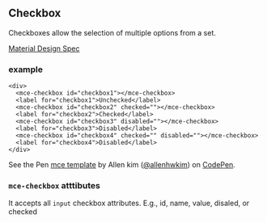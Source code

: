 <a name="Checkbox"></a>

## Checkbox
Checkboxes allow the selection of multiple options from a set.

[Material Design Spec](https://material.io/guidelines/components/selection-controls.html#)

### example
```
<div>
  <mce-checkbox id="checkbox1"></mce-checkbox>
  <label for="checkbox1">Unchecked</label>
  <mce-checkbox id="checkbox2" checked=""></mce-checkbox>
  <label for="checkbox2">Checked</label>
  <mce-checkbox id="checkbox3" disabled=""></mce-checkbox>
  <label for="checkbox3">Disabled</label>
  <mce-checkbox id="checkbox4" checked="" disabled=""></mce-checkbox>
  <label for="checkbox4">Disabled</label>
</div> 
```

<p data-height="300" data-theme-id="32189" data-slug-hash="BJmaeb" data-default-tab="result" data-user="allenhwkim" data-embed-version="2" data-pen-title="mce template" class="codepen">See the Pen <a href="https://codepen.io/allenhwkim/pen/PEJKKo/">mce template</a> by Allen kim (<a href="https://codepen.io/allenhwkim">@allenhwkim</a>) on <a href="https://codepen.io">CodePen</a>.</p>
<script async src="https://production-assets.codepen.io/assets/embed/ei.js"></script>

### `mce-checkbox` atttibutes
 It accepts all `input` checkbox attributes. E.g., id, name, value, disaled, or checked

